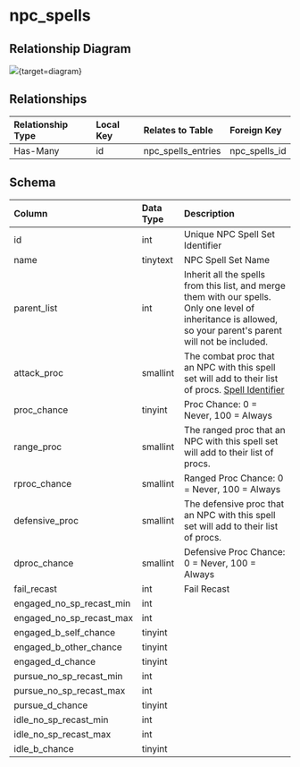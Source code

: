 # npc_spells

## Relationship Diagram
[![](https://mermaid.ink/img/eyJjb2RlIjoiZXJEaWFncmFtXG4gICAgbnBjX3NwZWxscyB7XG4gICAgICAgIGludHVuc2lnbmVkIGlkXG4gICAgfVxuICAgIG5wY19zcGVsbHNfZW50cmllcyB7XG4gICAgICAgIGludCBucGNfc3BlbGxzX2lkXG4gICAgfVxuICAgIG5wY19zcGVsbHMgfHwtLW97IG5wY19zcGVsbHNfZW50cmllcyA6IEhhcy1NYW55XG5cbiIsIm1lcm1haWQiOnsidGhlbWUiOiJkZWZhdWx0In0sInVwZGF0ZUVkaXRvciI6dHJ1ZSwiYXV0b1N5bmMiOnRydWUsInVwZGF0ZURpYWdyYW0iOnRydWV9)](https://mermaid.ink/img/eyJjb2RlIjoiZXJEaWFncmFtXG4gICAgbnBjX3NwZWxscyB7XG4gICAgICAgIGludHVuc2lnbmVkIGlkXG4gICAgfVxuICAgIG5wY19zcGVsbHNfZW50cmllcyB7XG4gICAgICAgIGludCBucGNfc3BlbGxzX2lkXG4gICAgfVxuICAgIG5wY19zcGVsbHMgfHwtLW97IG5wY19zcGVsbHNfZW50cmllcyA6IEhhcy1NYW55XG5cbiIsIm1lcm1haWQiOnsidGhlbWUiOiJkZWZhdWx0In0sInVwZGF0ZUVkaXRvciI6dHJ1ZSwiYXV0b1N5bmMiOnRydWUsInVwZGF0ZURpYWdyYW0iOnRydWV9){target=diagram}

## Relationships
| Relationship Type | Local Key | Relates to Table | Foreign Key |
| :--- | :--- | :--- | :--- |
| Has-Many | id | npc_spells_entries | npc_spells_id |


## Schema
| Column | Data Type | Description |
| :--- | :--- | :--- |
| id | int | Unique NPC Spell Set Identifier |
| name | tinytext | NPC Spell Set Name |
| parent_list | int | Inherit all the spells from this list, and merge them with our spells. Only one level of inheritance is allowed, so your parent's parent will not be included. |
| attack_proc | smallint | The combat proc that an NPC with this spell set will add to their list of procs. [Spell Identifier](../../schema/spells/spells_new.md) |
| proc_chance | tinyint | Proc Chance: 0 = Never, 100 = Always |
| range_proc | smallint | The ranged proc that an NPC with this spell set will add to their list of procs. |
| rproc_chance | smallint | Ranged Proc Chance: 0 = Never, 100 = Always |
| defensive_proc | smallint | The defensive proc that an NPC with this spell set will add to their list of procs. |
| dproc_chance | smallint | Defensive Proc Chance: 0 = Never, 100 = Always |
| fail_recast | int | Fail Recast |
| engaged_no_sp_recast_min | int |  |
| engaged_no_sp_recast_max | int |  |
| engaged_b_self_chance | tinyint |  |
| engaged_b_other_chance | tinyint |  |
| engaged_d_chance | tinyint |  |
| pursue_no_sp_recast_min | int |  |
| pursue_no_sp_recast_max | int |  |
| pursue_d_chance | tinyint |  |
| idle_no_sp_recast_min | int |  |
| idle_no_sp_recast_max | int |  |
| idle_b_chance | tinyint |  |

